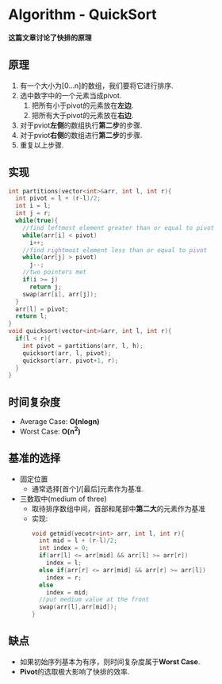 # Algorithm - QuickSort

**这篇文章讨论了快排的原理**
<!--more-->
## 原理
1. 有一个大小为[0...n]的数组，我们要将它进行排序.
2. 选中数字中的一个元素当成pivot.
    1. 把所有小于pivot的元素放在**左边**.
    2. 把所有大于pivot的元素放在**右边**.
3. 对于pviot**左侧**的数组执行**第二步**的步骤.
4. 对于pviot**右侧**的数组进行**第二步**的步骤.
5. 重复以上步骤.

## 实现
```cpp
int partitions(vector<int>&arr, int l, int r){
  int pivot = l + (r-l)/2;
  int i = l;
  int j = r;
  while(true){
    //find leftmost element greater than or equal to pivot
    while(arr[i] < pivot)
      i++;
    //find rightmost element less than or equal to pivot
    while(arr[j] > pivot)
      j--;
    //two pointers met
    if(i >= j)
      return j;
    swap(arr[i], arr[j]);
  }
  arr[l] = pivot;
  return l;
}
void quicksort(vector<int>&arr, int l, int r){
  if(l < r){
    int pivot = partitions(arr, l, h);
    quicksort(arr, l, pivot);
    quicksort(arr, pivot+1, r);
  }
}
```

## 时间复杂度
* Average Case: **O(nlogn)**
* Worst Case: **O(n<sup>2</sup>)** 

## 基准的选择
  * 固定位置
      * 通常选择[首个]/[最后]元素作为基准.
  * 三数取中(medium of three)
      * 取待排序数组中间，首部和尾部中**第二大**的元素作为基准
      * 实现:
          ```cpp
          void getmid(vecotr<int> arr, int l, int r){
            int mid = l + (r-l)/2;
            int index = 0;
            if(arr[l] <= arr[mid] && arr[l] >= arr[r])
              index = l;
            else if(arr[r] <= arr[mid] && arr[r] >= arr[l])
              index = r;
            else
              index = mid;
            //put medium value at the front
            swap(arr[l],arr[mid]);
          }
          ```

## 缺点
* 如果初始序列基本为有序，则时间复杂度属于**Worst Case**.
* **Pivot**的选取极大影响了快排的效率.

